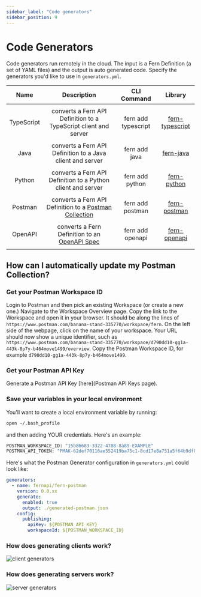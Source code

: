```yaml
---
sidebar_label: "Code generators"
sidebar_position: 9
---
```


# Code Generators

Code generators run remotely in the cloud. The input is a Fern Definition (a set of YAML files) and the output is auto generated code. Specify the generators you'd like to use in `generators.yml`.

|  **Name**  |                                       **Description**                                        |   **CLI Command**   |                                            **Library**                                             |
| :--------: | :------------------------------------------------------------------------------------------: | :-----------------: | :------------------------------------------------------------------------------------------------: |
|            |                                                                                              |
| TypeScript |               converts a Fern API Definition to a TypeScript client and server               | fern add typescript |       [fern-typescript](https://github.com/fern-api/fern/tree/main/packages/fern-typescript)       |
|            |                                                                                              |
|    Java    |                  converts a Fern API Definition to a Java client and server                  |    fern add java    |                         [fern-java](https://github.com/fern-api/fern-java)                         |
|            |                                                                                              |
|   Python   |                 converts a Fern API Definition to a Python client and server                 |   fern add python   |  <!-- markdown-link-check-disable-line --> [fern-python](https://github.com/fern-api/fern-python)  |
|            |                                                                                              |
|  Postman   | converts a Fern API Definition to a [Postman Collection](https://www.postman.com/collection) |  fern add postman   |                      [fern-postman](https://github.com/fern-api/fern-postman)                      |
|            |                                                                                              |
|  OpenAPI   |   converts a Fern Definition to an [OpenAPI Spec](https://swagger.io/resources/open-api/)    |  fern add openapi   | <!-- markdown-link-check-disable-line --> [fern-openapi](https://github.com/fern-api/fern-openapi) |
|            |                                                                                              |

## How can I automatically update my Postman Collection?

### Get your Postman Workspace ID

Login to Postman and then pick an existing Workspace (or create a new one.) Navigate to the Workspace Overview page. Copy the link to the Workspace and open it in your browser. It should be along the lines of `https://www.postman.com/banana-stand-335770/workspace/fern`. On the left side of the webpage, click on the name of your workspace. Your URL should now show a unique identifier, such as `https://www.postman.com/banana-stand-335770/workspace/d790dd10-gg1a-443k-8p7y-b464move1499/overview`. Copy the Postman Workspace ID, for example `d790dd10-gg1a-443k-8p7y-b464move1499`.

### Get your Postman API Key

Generate a Postman API Key [here](Postman API Keys page).

### Save your variables in your local environment

You'll want to create a local environment variable by running:

```bash
open ~/.bash_profile
```

and then adding YOUR credentials. Here's an example:

```bash
POSTMAN_WORKSPACE_ID: "15b86683-3322-4788-8a89-EXAMPLE"
POSTMAN_API_TOKEN: "PMAK-62def70116ae552419ba75c1-8cd17e8a751a5f64b9df8ab44c9a8b5199"
```

Here's what the Postman Generator configuration in `generators.yml` could look like:

```yaml
generators:
  - name: fernapi/fern-postman
    version: 0.0.xx
    generate:
      enabled: true
      output: ./generated-postman.json
    config:
      publishing:
        apiKey: ${POSTMAN_API_KEY}
        workspaceId: ${POSTMAN_WORKSPACE_ID}
```

### How does generating clients work?

![client generators](../../static/img/diagrams/frontend-diagram-dark.png)

### How does generating servers work?

![server generators](../../static/img/diagrams/backend-diagram-dark.png)
